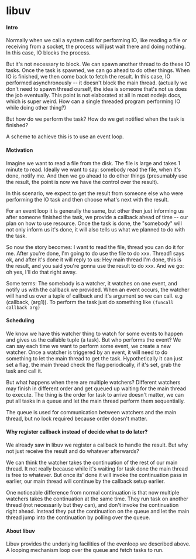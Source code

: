 # libuv

#### Intro
Normally when we call a system call for performing IO, like reading a file or receiving from a socket, the process will just wait there and doing nothing. In this case, IO blocks the process.

But it's not necessary to block. We can spawn another thread to do these IO tasks. Once the task is spawned, we can go ahead to do other things. When IO is finished, we then come back to fetch the result. In this case, IO performed asynchronously -- it doesn't block the main thread. (actually we don't need to spawn thread ourself, the idea is someone that's not us does the job eventually. This point is not elaborated at all in most nodejs docs, which is super weird. How can a single threaded program performing IO while doing other thing?)

But how do we perform the task? How do we get notified when the task is finished?

A scheme to achieve this is to use an event loop.

#### Motivation
Imagine we want to read a file from the disk. The file is large and takes 1 minute to read. Ideally we want to say: somebody read the file, when it's done, notify me. And then we go ahead to do other things (presumably use the result, the point is now we have the control over the result).

In this scenario, we expect to get the result from someone else who were performing the IO task and then choose what's next with the result.

For an event loop it is generally the same, but other then just informing us after someone finished the task, we provide a callback ahead of time -- our plan on how to use resource. Once the task is done, the "somebody" will not only inform us it's done, it will also tells us what we planned to do with the task.

So now the story becomes: I want to read the file, thread you can do it for me. After you're done, I'm going to do use the file to do xxx. Thread1 says ok, and after it's done it will reply to us: Hey main thread I'm done, this is the result, and you said you're gonna use the result to do xxx. And we go: oh yes, I'll do that right away.

Some terms: The somebody is a watcher, it watches on one event, and notify us with the callback we provided. When an event occurs, the watcher will hand us over a tuple of callback and it's argument so we can call.  e.g (callback, (arg1)). To perform the task just do something like `(funcall callback arg)`

#### Scheduling

We know we have this watcher thing to watch for some events to happen and gives us the callable tuple (a task). But who performs the event? We can say each time we want to perform some event, we create a new watcher. Once a watcher is triggered by an event, it will need to do something to let the main thread to get the task. Hypothetically it can just set a flag, the main thread check the flag periodically, if it's set, grab the task and call it.

But what happens when there are multiple watchers? Different watchers may finish in different order and get queued up waiting for the main thread to execute. The thing is the order for task to arrive doesn't matter, we can put all tasks in a queue and let the main thread perform them sequentially.

The queue is used for communication between watchers and the main thread, but no lock required because order doesn't matter.

#### Why register callback instead of decide what to do later?

We already saw in libuv we register a callback to handle the result. But why not just receive the result and do whatever afterwards?

We can think the watcher takes the continuation of the rest of our main thread. It not really because while it's waiting for task done the main thread is free to whatever. But once its' done it will invoke the continuation pass in earlier, our main thread will continue by the callback setup earlier.

One noticeable difference from normal continuation is that now multiple watchers takes the continuation at the same time. They run task on another thread (not necessarily but they can), and don't invoke the continuation right ahead. Instead they put the continuation on the queue and let the main thread jump into the continuation by polling over the queue.


#### About libuv

Libuv provides the underlying facilities of the evenloop we described above. A looping mechanism loop over the queue and fetch tasks to run.


